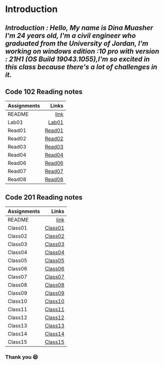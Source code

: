 # Introduction

##  *Introduction : Hello, My name is Dina Muasher I'm 24 years old, I'm a civil engineer who graduated from the University of Jordan, I'm working on windows edition :10 pro with version : 21H1 (OS Build 19043.1055),I'm so excited in this class because there's a lot of challenges in it.*

## **Code 102 Reading notes**






 | Assignments| Links|
|--------|-------:|
| README| [link](102/README.md)|
| Lab01 | [Lab01](102/Lab01.md)|
| Read01 | [Read01](102/Read01.md)|
| Read02 | [Read02](102/Read02.md)|
| Read03 | [Read03](102/READ03.md)|
| Read04 | [Read04](102/READ04.md)|
| Read06 | [Read06](102/READ06.md)|
| Read07 | [Read07](102/READ07.md)|
| Read08 | [Read08](102/READ08.md)|








## **Code 201 Reading notes**

 | Assignments| Links|
|--------|-------:|
| README| [link](README.md)|
| Class01 |[Class01](201/Class01.md) |
| Class02 | [Class02](201/Class02.md)|
| Class03 | [Class03](201/Class03.md)|
| Class04 |[Class04](201/Class04.md) |
| Class05 | [Class05](201/Class05.md)|
| Class06 |[Class06](201/Class06.md) |
| Class07 |[Class07](201/Class07.md) |
| Class08 | [Class08](201/Class08.md)|
| Class09 | [Class09](201/Class09.md)|
| Class10 | [Class10](201/Class10.md)|
| Class11 | [Class11](201/Class01.md)|
| Class12 | [Class12](201/Class01.md)|
| Class13 | [Class13](201/Class01.md)|
| Class14 | [Class14](201/Class01.md)|
| Class15 | [Class15](201/Class01.md)|


### Thank you 😄 


